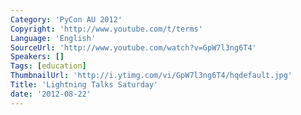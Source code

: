 ```yaml
---
Category: 'PyCon AU 2012'
Copyright: 'http://www.youtube.com/t/terms'
Language: 'English'
SourceUrl: 'http://www.youtube.com/watch?v=GpW7l3ng6T4'
Speakers: []
Tags: [education]
ThumbnailUrl: 'http://i.ytimg.com/vi/GpW7l3ng6T4/hqdefault.jpg'
Title: 'Lightning Talks Saturday'
date: '2012-08-22'
---
```

